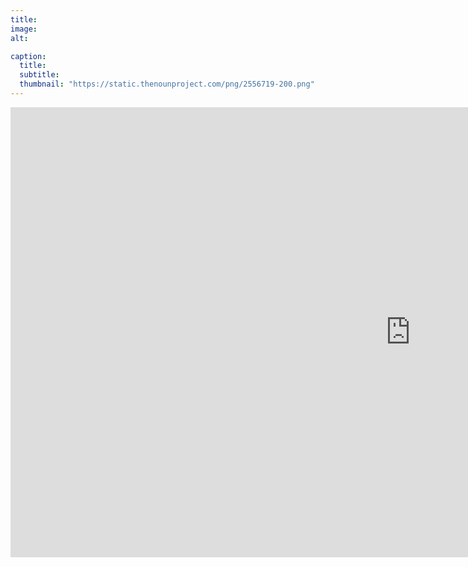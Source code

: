 ```yaml
---
title:
image: 
alt: 

caption:
  title: 
  subtitle: 
  thumbnail: "https://static.thenounproject.com/png/2556719-200.png"
---
```


<iframe width="1280" height="720" src="https://www.youtube.com/embed/Ocub9wQ0lag" title="The Tragic Prince" frameborder="0" allow="accelerometer; autoplay; clipboard-write; encrypted-media; gyroscope; picture-in-picture; web-share" allowfullscreen></iframe>